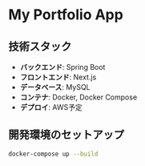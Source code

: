 # My Portfolio App

## 技術スタック
- **バックエンド**: Spring Boot
- **フロントエンド**: Next.js
- **データベース**: MySQL
- **コンテナ**: Docker, Docker Compose
- **デプロイ**: AWS予定

## 開発環境のセットアップ
```bash
docker-compose up --build
